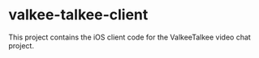 valkee-talkee-client
====================

This project contains the iOS client code for the ValkeeTalkee video chat project.